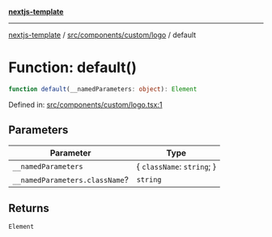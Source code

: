[**nextjs-template**](README.md)

---

[nextjs-template](README.md) / [src/components/custom/logo](src.components.custom.logo.md) / default

# Function: default()

```ts
function default(__namedParameters: object): Element
```

Defined in: [src/components/custom/logo.tsx:1](https://github.com/mariolim96/Easy-Check-In/blob/e840a4393cceae48bed5204292fc61d73f9f5dbb/src/components/custom/logo.tsx#L1)

## Parameters

| Parameter                      | Type                         |
| ------------------------------ | ---------------------------- |
| `__namedParameters`            | \{ `className`: `string`; \} |
| `__namedParameters.className`? | `string`                     |

## Returns

`Element`
